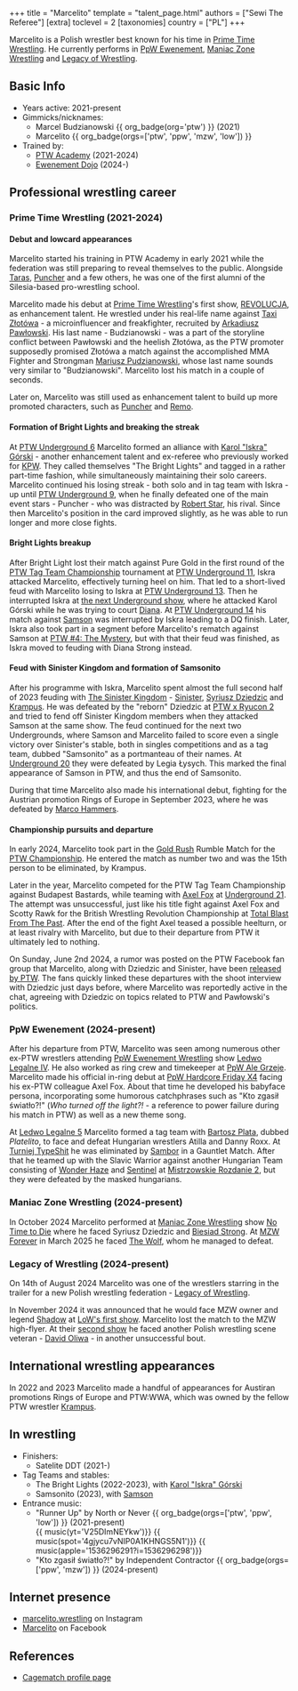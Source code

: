 +++
title = "Marcelito"
template = "talent_page.html"
authors = ["Sewi The Referee"]
[extra]
toclevel = 2
[taxonomies]
country = ["PL"]
+++

Marcelito is a Polish wrestler best known for his time in [Prime Time Wrestling](@/o/ptw.md). He currently performs in [PpW Ewenement](@/o/ppw.md), [Maniac Zone Wrestling](@/o/mzw.md) and [Legacy of Wrestling](@/o/low.md).

## Basic Info

* Years active: 2021-present
* Gimmicks/nicknames:
  - Marcel Budzianowski {{ org_badge(org='ptw') }} (2021)
  - Marcelito {{ org_badge(orgs=['ptw', 'ppw', 'mzw', 'low']) }}
* Trained by:
  - [PTW Academy](@/o/ptw-academy.md) (2021-2024)
  - [Ewenement Dojo](@/o/ewenement-dojo.md) (2024-)

## Professional wrestling career

### Prime Time Wrestling (2021-2024)

#### Debut and lowcard appearances

Marcelito started his training in PTW Academy in early 2021 while the federation was still preparing to reveal themselves to the public. Alongside [Taras](@/w/taras.md), [Puncher](@/w/puncher.md) and a few others, he was one of the first alumni of the Silesia-based pro-wrestling school.

Marcelito made his debut at [Prime Time Wrestling](@/o/ptw.md)'s first show, [REVOLUCJA](@/e/ptw/2021-10-09-ptw-1-revolucja.md), as enhancement talent.
He wrestled under his real-life name against [Taxi Złotówa](@/w/taxi-zlotowa.md) - a microinfluencer and freakfighter, recruited by [Arkadiusz Pawłowski](@/w/pan-pawlowski.md).
His last name - Budzianowski - was a part of the storyline conflict between Pawłowski and the heelish Złotówa, as the PTW promoter supposedly promised Złotówa a match against the accomplished MMA Fighter and Strongman [Mariusz Pudzianowski][pudzian], whose last name sounds very similar to "Budzianowski". Marcelito lost his match in a couple of seconds.

Later on, Marcelito was still used as enhancement talent to build up more promoted characters, such as [Puncher](@/w/puncher.md) and [Remo](@/w/remo.md).

#### Formation of Bright Lights and breaking the streak

At [PTW Underground 6](@/e/ptw/2022-06-26-ptw-underground-6.md) Marcelito formed an alliance with [Karol "Iskra" Górski](@/w/iskra.md) - another enhancement talent and ex-referee who previously worked for [KPW](@/o/kpw.md).
They called themselves "The Bright Lights" and tagged in a rather part-time fashion, while simultaneously maintaining their solo careers.
Marcelito continued his losing streak - both solo and in tag team with Iskra - up until [PTW Underground 9](/e/ptw/2022-10-30-ptw-underground-9.md), when he finally defeated one of the main event stars - Puncher - who was distracted by [Robert Star](@/w/robert-star.md), his rival.
Since then Marcelito's position in the card improved slightly, as he was able to run longer and more close fights.

#### Bright Lights breakup

After Bright Light lost their match against Pure Gold in the first round of the [PTW Tag Team Championship](@/c/ptw-tag-team-championship.md) tournament at [PTW Underground 11](@/e/ptw/2023-01-29-ptw-underground-11.md), Iskra attacked Marcelito, effectively turning heel on him.
That led to a short-lived feud with Marcelito losing to Iskra at [PTW Underground 13](@/e/ptw/2023-03-26-ptw-underground-13.md).
Then he interrupted Iskra at [the next Underground show](@/e/ptw/2023-04-23-ptw-underground-14.md), where he attacked Karol Górski while he was trying to court [Diana](@/w/diana-strong.md).
At [PTW Underground 14](@/e/ptw/2023-04-23-ptw-underground-14.md) his match against [Samson](@/w/samson.md) was interrupted by Iskra leading to a DQ finish.
Later, Iskra also took part in a segment before Marcelito's rematch against Samson at [PTW #4: The Mystery](@/e/ptw/2023-06-25-ptw-4-mystery.md), but with that their feud was finished, as Iskra moved to feuding with Diana Strong instead.

#### Feud with Sinister Kingdom and formation of Samsonito

After his programme with Iskra, Marcelito spent almost the full second half of 2023 feuding with [The Sinister Kingdom](@/tt/sinister-kingdom.md) - [Sinister](@/w/sinister.md), [Syriusz Dziedzic](@/w/dziedzic.md) and [Krampus](@/w/krampus.md).
He was defeated by the "reborn" Dziedzic at [PTW x Ryucon 2](@/e/ptw/2023-07-16-ptw-x-ryucon.md) and tried to fend off Sinister Kingdom members when they attacked Samson at the same show.
The feud continued for the next two Undergrounds, where Samson and Marcelito failed to score even a single victory over Sinister's stable, both in singles competitions and as a tag team, dubbed "Samsonito" as a portmanteau of their names.
At [Underground 20](@/e/ptw/2023-12-10-ptw-underground-20.md) they were defeated by Legia Łysych. This marked the final appearance of Samson in PTW, and thus the end of Samsonito.

During that time Marcelito also made his international debut, fighting for the Austrian promotion Rings of Europe in September 2023, where he was defeated by [Marco Hammers](@/w/marco-hammers.md).

#### Championship pursuits and departure

In early 2024, Marcelito took part in the [Gold Rush](@/e/ptw/2024-02-03-ptw-5-gold-rush.md) Rumble Match for the [PTW Championship](@/c/ptw-championship.md). He entered the match as number two and was the 15th person to be eliminated, by Krampus.

Later in the year, Marcelito competed for the PTW Tag Team Championship against Budapest Bastards, while teaming with [Axel Fox](@/w/axel-fox.md) at [Underground 21](@/e/ptw/2024-04-13-ptw-underground-21.md).
The attempt was unsuccessful, just like his title fight against Axel Fox and Scotty Rawk for the British Wrestling Revolution Championship at [Total Blast From The Past](@/e/ptw/2024-05-11-ptw-6.md).
After the end of the fight Axel teased a possible heelturn, or at least rivalry with Marcelito, but due to their departure from PTW it ultimately led to nothing.

On Sunday, June 2nd 2024, a rumor was posted on the PTW Facebook fan group that Marcelito, along with Dziedzic and Sinister, have been [released by PTW](@/a/ptw-exits.md). The fans quickly linked these departures with the shoot interview with Dziedzic just days before, where Marcelito was reportedly active in the chat, agreeing with Dziedzic on topics related to PTW and Pawłowski's politics.

### PpW Ewenement (2024-present)

After his departure from PTW, Marcelito was seen among numerous other ex-PTW wrestlers attending [PpW Ewenement Wrestling](@/o/ppw.md) show [Ledwo Legalne IV](@/e/ppw/2024-06-08-ppw-ledwo-legalne-4.md).
He also worked as ring crew and timekeeper at [PpW Ale Grzeje](@/e/ppw/2024-07-13-ppw-ale-grzeje.md).
Marcelito made his official in-ring debut at [PpW Hardcore Friday X4](@/e/ppw/2024-08-23-ppw-hardcore-friday-x4.md) facing his ex-PTW colleague Axel Fox.
About that time he developed his babyface persona, incorporating some humorous catchphrases such as "Kto zgasił światło?!" (_Who turned off the light?!_ - a reference to power failure during his match in PTW) as well as a new theme song.

At [Ledwo Legalne 5](@/e/ppw/2025-06-07-ppw-ledwo-legalne-5.md) Marcelito formed a tag team with [Bartosz Plata](@/w/plata.md), dubbed _Platelito_, to face and defeat Hungarian wrestlers Atilla and Danny Roxx. At [Turniej TypeShit](@/e/ppw/2025-07-05-ppw-turniej-typeshit.md) he was eliminated by [Sambor](@/w/sambor.md) in a Gauntlet Match. After that he teamed up with the Slavic Warrior against another Hungarian Team consisting of [Wonder Haze](@/w/wonder-haze.md) and [Sentinel](@/w/sentinel.md) at [Mistrzowskie Rozdanie 2](@/e/ppw/2025-09-20-ppw-mistrzowskie-rozdanie-2.md), but they were defeated by the masked hungarians.

### Maniac Zone Wrestling (2024-present)

In October 2024 Marcelito performed at [Maniac Zone Wrestling](@/o/mzw.md) show [No Time to Die](@/e/mzw/2024-10-12-mzw-no-time-to-die.md) where he faced Syriusz Dziedzic and [Biesiad Strong](@/w/biesiad.md). At [MZW Forever](@/e/mzw/2025-03-29-mzw-forever.md) in March 2025 he faced [The Wolf](@/w/apollo-anderson.md), whom he managed to defeat.

### Legacy of Wrestling (2024-present)

On 14th of August 2024 Marcelito was one of the wrestlers starring in the trailer for a new Polish wrestling federation - [Legacy of Wrestling](@/o/low.md).

In November 2024 it was announced that he would face MZW owner and legend [Shadow](@/w/shadow.md) at [LoW's first show](@/e/low/2024-12-01-low-1.md). Marcelito lost the match to the MZW high-flyer. At their [second show](@/e/low/2025-04-06-low-2.md) he faced another Polish wrestling scene veteran - [David Oliwa](@/w/david-oliwa.md) - in another unsuccessful bout.

## International wrestling appearances

In 2022 and 2023 Marcelito made a handful of appearances for Austiran promotions Rings of Europe and PTW:WWA, which was owned by the fellow PTW wrestler [Krampus](@/w/krampus.md).

## In wrestling

* Finishers:
  - Satelite DDT (2021-)
* Tag Teams and stables:
  - The Bright Lights (2022-2023), with [Karol "Iskra" Górski](@/w/iskra.md)
  - Samsonito (2023), with [Samson](@/w/samson.md)
* Entrance music:
  - "Runner Up" by North or Never
    {{ org_badge(orgs=['ptw', 'ppw', 'low']) }} (2021-present) <br>
    {{ music(yt='V25DImNEYkw')}}
    {{ music(spot='4gjycu7vNIP0A1KHNGS5N1')}}
    {{ music(apple='1536296291?i=1536296298')}}
  - "Kto zgasił światło?!" by Independent Contractor
    {{ org_badge(orgs=['ppw', 'mzw']) }} (2024-present) <br>

## Internet presence

* [marcelito.wrestling](https://www.instagram.com/marcelito.wrestling/) on Instagram
* [Marcelito](https://www.facebook.com/marcelito.wrestler) on Facebook

## References

* [Cagematch profile page](https://www.cagematch.net/?id=2&nr=27414)

[pudzian]: //pl.wikipedia.org/wiki/Mariusz_Pudzianowski
